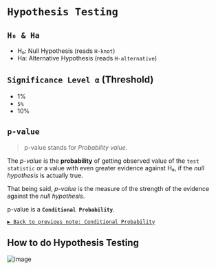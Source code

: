 # `Hypothesis Testing`

## `H₀ & Ha`
- H₀: Null Hypothesis (reads `H-knot`)
- Ha: Alternative Hypothesis (reads `H-alternative`)

## `Significance Level ⍺` (Threshold)

- 1%
- `5%`
- 10%


## `p-value`
> p-value stands for _Probability value_.

The _p-value_ is the **probability** of getting observed value of the `test statistic` or a value with even greater evidence against H₀, if the _null hypothesis_ is actually true.

That being said, _p-value_ is the measure of the strength of the evidence against the _null hypothesis_.

p-value is a **`Conditional Probability`**.

[`▶︎ Back to previous note: Conditional Probability`](https://github.com/solomonxie/solomonxie.github.io/issues/50#issuecomment-412445737)


## How  to do Hypothesis Testing

![image](https://user-images.githubusercontent.com/14041622/45165275-14f6fe00-b227-11e8-97e1-fe7854f01b08.png)
